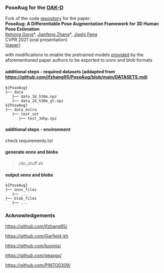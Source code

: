 ### PoseAug for the [OAK-D](https://docs.luxonis.com/projects/hardware/en/latest/pages/BW1098OAK.html)

Fork of the code [repository](https://github.com/jfzhang95/PoseAug/) for the paper:  
**PoseAug: A Differentiable Pose Augmentation Framework for 3D Human Pose Estimation**  
[Kehong Gong](https://www.ece.nus.edu.sg/lv/index.html)\*, [Jianfeng Zhang](https://jeff95.me/)\*, [Jiashi Feng](https://sites.google.com/site/jshfeng/)  
CVPR 2021 (oral presentation)  
[[paper](https://arxiv.org/pdf/2105.02465.pdf)] 

with modifications to enable the pretrained models [provided](https://drive.google.com/drive/folders/1mLttbyZxsRdN5kw1IRdzZozyfndhV3Wh) by the aforementioned paper authors to be exported to onnx and blob formats

#### additional steps - required datasets (addapted from https://github.com/jfzhang95/PoseAug/blob/main/DATASETS.md)
   ```
   ${PoseAug}
   ├── data
      ├── data_3d_h36m.npz
      ├── data_2d_h36m_gt.npz
   ${PoseAug}
   ├── data_extra
      ├── test_set
         ├── test_3dhp.npz
   ```

#### additional steps - environment 

check requirements.txt

#### generate onnx and blobs

> ./do_stuff.sh

#### output onnx and blobs

   ```
   ${PoseAug}
   ├── onnx_files
      ├── ...
   ├── blob_files
      ├── ...
   ```

### Acknowledgements

https://github.com/jfzhang95/

https://github.com/Garfield-kh

https://github.com/luxonis/

https://github.com/geaxgx/

https://github.com/PINTO0309/
